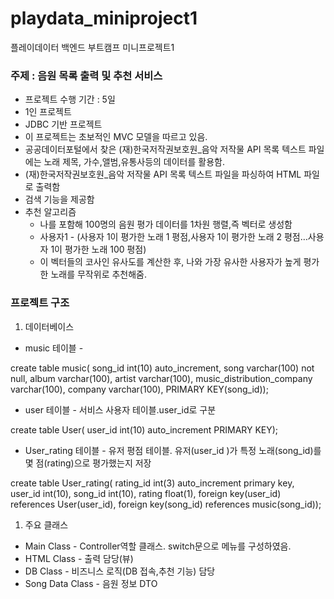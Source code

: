 # playdata_miniproject1

플레이데이터 백엔드 부트캠프 미니프로젝트1

### 주제 : 음원 목록 출력 및 추천 서비스

- 프로젝트 수행 기간 : 5일
- 1인 프로젝트
- JDBC 기반 프로젝트
- 이 프로젝트는 초보적인 MVC 모델을 따르고 있음.
- 공공데이터포털에서 찾은 (재)한국저작권보호원_음악 저작물 API 목록 텍스트 파일에는 노래 제목, 가수,앨범,유통사등의 데이터를 활용함.
- (재)한국저작권보호원_음악 저작물 API 목록 텍스트 파일을 파싱하여 HTML 파일로 출력함
- 검색 기능을 제공함
- 추천 알고리즘
    - 나를 포함해 100명의 음원 평가 데이터를 1차원 행렬,즉 벡터로 생성함
    - 사용자1 - (사용자 1이 평가한 노래 1 평점,사용자 1이 평가한 노래 2 평점…사용자 1이 평가한 노래 100 평점)
    - 이 벡터들의 코사인 유사도를 계산한 후, 나와 가장 유사한 사용자가 높게 평가한 노래를 무작위로 추천해줌.

### 프로젝트 구조

1. 데이터베이스
- music 테이블 -

create table music(
song_id int(10) auto_increment,
song varchar(100) not null,
album varchar(100),
artist varchar(100),
music_distribution_company varchar(100),
company varchar(100),
PRIMARY KEY(song_id));

- user 테이블 - 서비스 사용자 테이블.user_id로 구분

create table User(
user_id int(10) auto_increment PRIMARY KEY);

- User_rating 테이블 - 유저 평점 테이블. 유저(user_id )가 특정 노래(song_id)를 몇 점(rating)으로 평가했는지 저장

create table User_rating(
rating_id int(3) auto_increment primary key,
user_id int(10),
song_id int(10),
rating float(1),
foreign key(user_id) references User(user_id),
foreign key(song_id) references music(song_id));

1. 주요 클래스 

- Main Class - Controller역할 클래스.  switch문으로 메뉴를 구성하였음.
- HTML Class - 출력 담당(뷰)
- DB Class - 비즈니스 로직(DB 접속,추천 기능) 담당
- Song Data Class - 음원 정보 DTO

